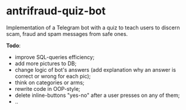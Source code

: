 # antrifraud-quiz-bot

Implementation of a Telegram bot with a quiz to teach users to discern scam, fraud and spam messages from safe ones.

**Todo**:
- improve SQL-queries efficiency;
- add more pictures to DB;
- change logic of bot's answers (add explanation why an answer is correct or wrong for each pic);
- think on categories or arms;
- rewrite code in OOP-style;
- delete inline-buttons "yes-no" after a user presses on any of them;
- ..
